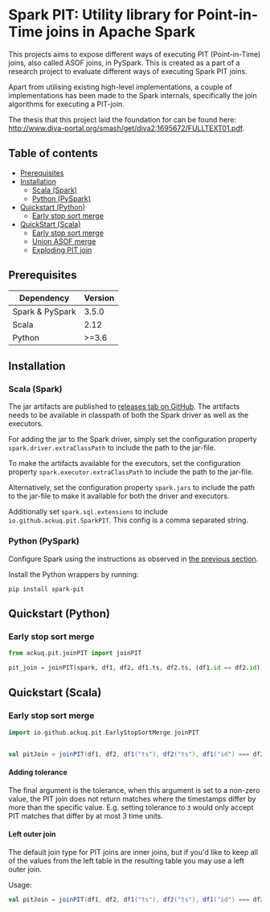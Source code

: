 # Spark PIT: Utility library for Point-in-Time joins in Apache Spark

This projects aims to expose different ways of executing PIT (Point-in-Time) joins, also called ASOF joins, in PySpark. This is created as a part of a research project to evaluate different ways of executing Spark PIT joins.

Apart from utilising existing high-level implementations, a couple of implementations has been made to the Spark internals, specifically the join algorithms for executing a PIT-join.

The thesis that this project laid the foundation for can be found here: http://www.diva-portal.org/smash/get/diva2:1695672/FULLTEXT01.pdf.


## Table of contents

- [Prerequisites](#prerequisites)
- [Installation](#installation)
  - [Scala (Spark)](#scala-spark)
  - [Python (PySpark)](#python-pyspark)
- [Quickstart (Python)](#quickstart-python)
  - [Early stop sort merge](#early-stop-sort-merge)
- [QuickStart (Scala)](#quickstart-scala)
  - [Early stop sort merge](#early-stop-sort-merge)
  - [Union ASOF merge](#union-asof-merge)
  - [Exploding PIT join](#exploding-pit-join)

## Prerequisites

| Dependency      | Version |
| --------------- | ------- |
| Spark & PySpark | 3.5.0   |
| Scala           | 2.12    |
| Python          | >=3.6   |

## Installation

### Scala (Spark)

The jar artifacts are published to [releases tab on GitHub](https://github.com/Ackuq/spark-pit/releases). The artifacts needs to be available in classpath of both the Spark driver as well as the executors.

For adding the jar to the Spark driver, simply set the configuration property `spark.driver.extraClassPath` to include the path to the jar-file.

To make the artifacts available for the executors, set the configuration property `spark.executor.extraClassPath` to include the path to the jar-file.

Alternatively, set the configuration property `spark.jars` to include the path to the jar-file to make it available for both the driver and executors.

Additionally set `spark.sql.extensions` to include `io.github.ackuq.pit.SparkPIT`. This config
is a comma separated string.

### Python (PySpark)

Configure Spark using the instructions as observed in [the previous section](#scala-spark).

Install the Python wrappers by running:

```
pip install spark-pit
```

## Quickstart (Python)

### Early stop sort merge

```py
from ackuq.pit.joinPIT import joinPIT

pit_join = joinPIT(spark, df1, df2, df1.ts, df2.ts, (df1.id == df2.id))
```

## Quickstart (Scala)

### Early stop sort merge

```scala
import io.github.ackuq.pit.EarlyStopSortMerge.joinPIT


val pitJoin = joinPIT(df1, df2, df1("ts"), df2("ts"), df1("id") === df2("id"), "inner", 0)
```

#### Adding tolerance

The final argument is the tolerance, when this argument is set to a non-zero value, the PIT join does not return matches where the timestamps differ by more than the specific value. E.g. setting tolerance to `3` would only accept PIT matches that differ by at most 3 time units.

#### Left outer join

The default join type for PIT joins are inner joins, but if you'd like to keep all of the values from the left table in the resulting table you may use a left outer join.

Usage:

```scala
val pitJoin = joinPIT(df1, df2, df1("ts"), df2("ts"), df1("id") === df2("id"), "left")
```
